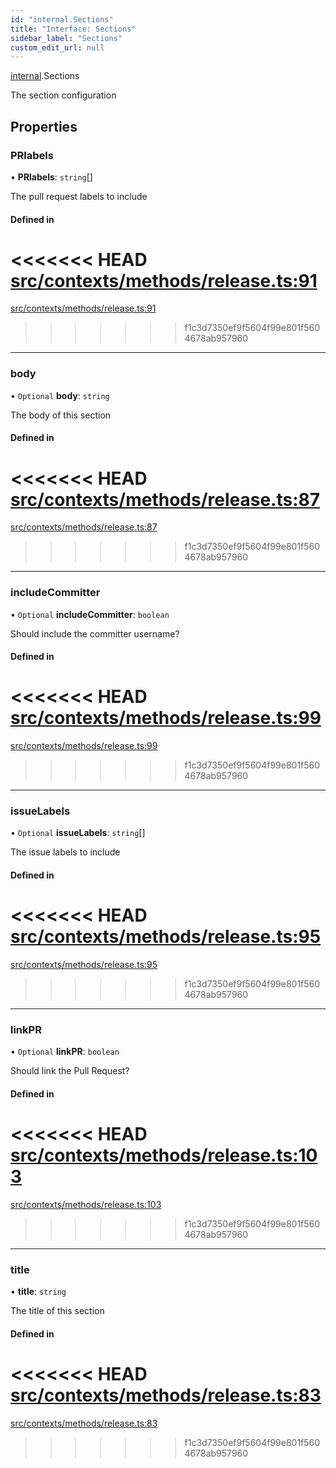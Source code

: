 ```yaml
---
id: "internal.Sections"
title: "Interface: Sections"
sidebar_label: "Sections"
custom_edit_url: null
---
```


<!-- @format -->

[internal](../modules/internal.md).Sections

The section configuration

## Properties

### PRlabels

• **PRlabels**: `string`[]

The pull request labels to include

#### Defined in

<<<<<<< HEAD
[src/contexts/methods/release.ts:91](https://github.com/Resnovas/smartcloud/blob/b9e22a9/src/contexts/methods/release.ts#L91)
=======
[src/contexts/methods/release.ts:91](https://github.com/Resnovas/smartcloud/blob/b91f5b4/src/contexts/methods/release.ts#L91)

> > > > > > > f1c3d7350ef9f5604f99e801f5604678ab957960

---

### body

• `Optional` **body**: `string`

The body of this section

#### Defined in

<<<<<<< HEAD
[src/contexts/methods/release.ts:87](https://github.com/Resnovas/smartcloud/blob/b9e22a9/src/contexts/methods/release.ts#L87)
=======
[src/contexts/methods/release.ts:87](https://github.com/Resnovas/smartcloud/blob/b91f5b4/src/contexts/methods/release.ts#L87)

> > > > > > > f1c3d7350ef9f5604f99e801f5604678ab957960

---

### includeCommitter

• `Optional` **includeCommitter**: `boolean`

Should include the committer username?

#### Defined in

<<<<<<< HEAD
[src/contexts/methods/release.ts:99](https://github.com/Resnovas/smartcloud/blob/b9e22a9/src/contexts/methods/release.ts#L99)
=======
[src/contexts/methods/release.ts:99](https://github.com/Resnovas/smartcloud/blob/b91f5b4/src/contexts/methods/release.ts#L99)

> > > > > > > f1c3d7350ef9f5604f99e801f5604678ab957960

---

### issueLabels

• `Optional` **issueLabels**: `string`[]

The issue labels to include

#### Defined in

<<<<<<< HEAD
[src/contexts/methods/release.ts:95](https://github.com/Resnovas/smartcloud/blob/b9e22a9/src/contexts/methods/release.ts#L95)
=======
[src/contexts/methods/release.ts:95](https://github.com/Resnovas/smartcloud/blob/b91f5b4/src/contexts/methods/release.ts#L95)

> > > > > > > f1c3d7350ef9f5604f99e801f5604678ab957960

---

### linkPR

• `Optional` **linkPR**: `boolean`

Should link the Pull Request?

#### Defined in

<<<<<<< HEAD
[src/contexts/methods/release.ts:103](https://github.com/Resnovas/smartcloud/blob/b9e22a9/src/contexts/methods/release.ts#L103)
=======
[src/contexts/methods/release.ts:103](https://github.com/Resnovas/smartcloud/blob/b91f5b4/src/contexts/methods/release.ts#L103)

> > > > > > > f1c3d7350ef9f5604f99e801f5604678ab957960

---

### title

• **title**: `string`

The title of this section

#### Defined in

<<<<<<< HEAD
[src/contexts/methods/release.ts:83](https://github.com/Resnovas/smartcloud/blob/b9e22a9/src/contexts/methods/release.ts#L83)
=======
[src/contexts/methods/release.ts:83](https://github.com/Resnovas/smartcloud/blob/b91f5b4/src/contexts/methods/release.ts#L83)

> > > > > > > f1c3d7350ef9f5604f99e801f5604678ab957960
